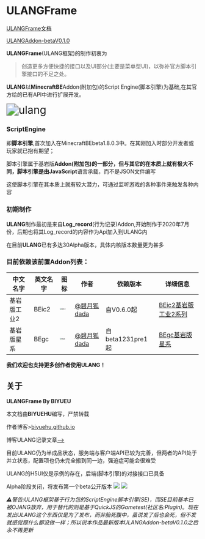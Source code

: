 # ULANGFrame

[ULANGFrame文档](https://huliapi.xyz:86/ulangdoc)

[ULANGAddon-betaV0.1.0](https://github.com/BIYUEHU/ulangframe/releases/tag/ulang)

**ULANGFrame**(ULANG框架)的制作初衷为

>  创造更多方便快捷的接口以及UI部分(主要是菜单型UI)，以弥补官方脚本引擎接口的不足之处。

**ULANG**以**MinecraftBE**Addon(附加包)的Script Engine(脚本引擎)为基础,在其官方给的已有API中进行扩展开发。

<img src="./images/ulang_icon.png" alt="ulang" style="zoom: 200%;" />

### ScriptEngine
即**脚本引擎**,首次加入在MinecraftBEbeta1.8.0.3中。在其刚加入时部分开发者或玩家就已抱有期望；

脚本引擎属于基岩版**Addon(附加包)**的一部分，但与其它的在本质上就有极大不同，脚本引擎是由**JavaScript**语言承载，而不是JSON文件编写

这使脚本引擎在其本质上就有较大潜力，可通过监听游戏的各种事件来触发各种内容

### 初期制作

**ULANG**制作最初是来自**Log_record**(行为记录)Addon,开始制作于2020年7月份，后期也将其Log_record的内容作为Api加入到ULANG内

在目前**ULANG**已有多达30Alpha版本，具体内核版本数量更为甚多

### 目前依赖该前置Addon列表：
| 中文名字    | 英文名字 | 图标                                                         | 作者                                                | 依赖版本         | 详细信息                                                     |
| ----------- | -------- | ------------------------------------------------------------ | --------------------------------------------------- | ---------------- | ------------------------------------------------------------ |
| 基岩版工业2 | BEic2    | <img src="https://img.imgdb.cn/item/5ffb0ec93ffa7d37b38b5097.png" alt="BEic2" style="zoom:25%;" /> | [@碧月狐dada](https://space.bilibili.com/293767574) | 自V0.6.0起       | [BEic2基岩版工业2系列](https://biyuehu.github.io/post/BEic2%E5%9F%BA%E5%B2%A9%E7%89%88%E5%B7%A5%E4%B8%9A2/) |
| 基岩版星系  | BEgc     | <img src="https://img.imgdb.cn/item/5f8bed041cd1bbb86b5543ff.png" alt="BEgc" style="zoom:25%;" /> | [@碧月狐dada](https://space.bilibili.com/293767574) | 自beta1231pre1起 | [BEgc基岩版星系](https://biyuehu.github.io/post/BEgc%E5%9F%BA%E5%B2%A9%E7%89%88%E6%98%9F%E7%B3%BB/) |

**我们欢迎也支持更多创作者使用ULANG！**

## 关于

**ULANGFrame By BIYUEU**

本文档由**BIYUEHU**编写，严禁转载

作者博客>[biyuehu.github.io](https://biyuehu.github.io)

博客ULANG记录文章[-->](https://biyuehu.github.io/post/ULANG%E6%A1%86%E6%9E%B6/)

目前ULANG仍为半成品状态，服务端与客户端API已较为完善，但两者的API处于并立状态，配置项也仍未完全搬到同一边，强迫症可能会很难受

ULANG的H5UI仅是示例的存在，后端(脚本引擎)的对接接口已具备

Alpha阶段关闭，将发布第一个beta公开版本
![](./images/1.png)
![](./images/2.png)

*⚠警告:ULANG框架基于行为包的ScriptEngine脚本引擎(SE)，而SE目前基本已被OJANG放弃，用于替代的则是基于QuickJS的Gametest(社区名:Plugin)。现在发出ULANG这个东西仅是为了发布，而非胎死腹中，虽说发了后也会死，但不发就感觉跟什么都没做一样；所以说本作品最新版本ULANGAddon-betaV0.1.0之后永不再更新*